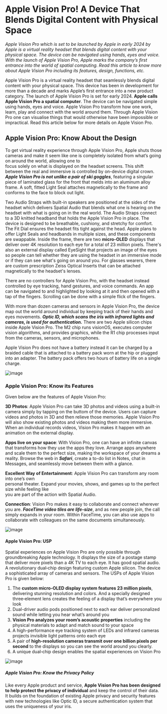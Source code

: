 # Apple Vision Pro! A Device That Blends Digital Content with Physical Space
_Apple Vision Pro which is set to be launched by Apple in early 2024 by Apple is a virtual reality headset that blends digital content with your physical space. The device can be navigated using hands, eyes and voice. With the launch of Apple Vision Pro, Apple marks the company’s first entrance into the world of spatial computing. Read this article to know more about Apple Vision Pro including its features, design, functions, etc._

Apple Vision Pro is a virtual reality headset that seamlessly blends digital content with your physical space. This device has been in development for more than a decade and marks Apple’s first entrance into a new product category. The launch of Apple Vision Pro is set for early 2024. **Apple calls Apple Vision Pro a spatial computer**. The device can be navigated simple using hands, eyes and voice. Apple Vision Pro transform how one work, learn, play and connect with the world around them. Through Apple Vision Pro one can visualise things that would otherwise have been impossible or impractical. Read this article below for more details on Apple Vision Pro.

## Apple Vision Pro: Know About the Design

To get virtual reality experience through Apple Vision Pro, Apple shuts those cameras and make  it seem like one is completely isolated from what’s going on around the world, allowing one to  
focus solely on what is displayed on the headset screens. This shift between the real and immersive is controlled by on-device digital crown.  **_Apple Vision Pro is not unlike a pair of ski goggles_**, featuring a singular piece of laminated glass for the front that melds into an aluminum alloy frame. A soft, fitted Light Seal attaches  magnetically to the frame and conforms to the face to block out light.

Two Audio Straps with built-in speakers are positioned at the sides of the headset which delivers Spatial Audio that blends what one is hearing on the headset with what is going on in the real world. The Audio Straps connect to a 3D knitted headband that holds the Apple Vision Pro in place. The device is designed to be breathable, cushiony, and stretchy for comfort. The Fit Dial ensures the headset fits tight against the head. Apple plans to offer Light Seals and headbands in multiple sizes, and these components are swappable. Inside the frame, there are two **micro-OLED** displays that deliver over 4K resolution to each eye for a total of 23 million pixels. There's also an external display called EyeSight that projects an image of the eyes so people can tell whether they are using the headset in an immersive mode or if they can see what's going on around you. For glasses wearers, there are custom prescription Zeiss Optical Inserts that can be attached magnetically to the headset's lenses.  

There are no controllers for Apple Vision Pro, with the headset instead controlled by eye  tracking, hand gestures, and voice commands. An app can be navigated to and highlighted by looking at it and then opened with a tap of the fingers. Scrolling can be done with a simple flick of the fingers.

With more than dozen cameras and sensors in Apple Vision Pro, the device map out the world around individual by keeping track of their hands and eyes movements. **_Optic ID, which scans the iris with infrared lights and cameras, is used for authentication._** There are two Apple silicon chips inside Apple Vision Pro. The M2 chip runs visionOS, executes computer vision algorithms, and provides graphics, while the R1 chip processes input from the cameras, sensors, and microphones.

Apple Vision Pro does not have a battery instead it can be charged by a braided cable that is attached to a battery pack worn at the hip or plugged into an adapter. The battery pack offers two hours of battery life on a single charge.

![image](https://github.com/Anangsha123/Anangsha123/assets/140879250/e08328b0-67c4-4299-ac80-eed3f74b54ec)

### Apple Vision Pro: Know its Features

Given below are the features of Apple Vision Pro:

**3D Photos**: Apple Vision Pro can take 3D photos and videos using a built-in camera simply by tapping on the buttom of the device. Users can capture videos and photos in 3D and then relieve those memories. Apple Vision Pro will also show existing photos and videos making them more immersive. When an individual records videos, Vision Pro makes it happen with an animation on the external display.

**Apps live on your space**: With Vision Pro, one can have an infinite canvas that transforms how they use the apps they love. Arrange apps anywhere and scale them to the perfect size, making the workspace of your dreams a reality. Browse the web in **_Safari_**, create a to-do list in Notes, chat in Messages, and seamlessly move between them with a glance.

**Excellent Way of Entertainment**: Apple Vision Pro can transform any room into one’s own  
personal theater. Expand your movies, shows, and games up to the perfect size while feeling like  
you are part of the action with Spatial Audio.

**Connection**: Vision Pro makes it easy to collaborate and connect wherever you are. **_FaceTime video tiles are life-size_**, and as new people join, the call simply expands in your room. Within FaceTime, you can also use apps to collaborate with colleagues on the same documents simultaneously.

![image](https://github.com/Anangsha123/Anangsha123/assets/140879250/976a64c7-d049-4c38-9bd3-8872588a3583)

#### Apple Vision Pro: USP

Spatial experiences on Apple Vision Pro are only possible through groundbreaking Apple technology. It displays the size of a postage stamp that deliver more pixels than a 4K TV to each eye. It has good spatial audio. A revolutionary dual‑chip design featuring custom Apple silicon. The device a sophisticated array of cameras and sensors. The USPs of Apple Vision Pro is given below:

1. The **custom micro‑OLED display system features 23 million pixels**, delivering stunning resolution and colors. And a specially designed three‑element lens creates the feeling of a display that’s everywhere you look
2. Dual-driver audio pods positioned next to each ear deliver personalized sound while letting you hear what’s around you
3. **Vision Pro analyzes your room’s acoustic properties** including the physical materials to adapt and match sound to your space
4. A high-performance eye tracking system of LEDs and infrared cameras projects invisible light patterns onto each eye
5. A pair of **high-resolution cameras transmit over one billion pixels per second** to the displays so you can see the world around you clearly. 
6. A unique dual‑chip design enables the spatial experiences on Vision Pro

![image](https://github.com/Anangsha123/Anangsha123/assets/140879250/795d4d3b-34e7-40b7-9fd5-8f10b4fab32d)

##### Apple Vision Pro: Know the Privacy Policy

Like every Apple product and service, **Apple Vision Pro has been designed to help protect the privacy of individual** and keep the control of their data. It builds on the foundation of existing Apple privacy and security features with new technologies like Optic ID, a secure authentication system that uses the uniqueness of your iris.
